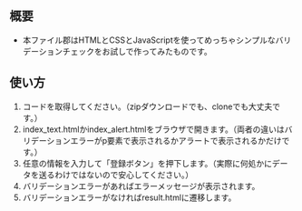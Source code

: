 ## 概要

- 本ファイル郡はHTMLとCSSとJavaScriptを使ってめっちゃシンプルなバリデーションチェックをお試しで作ってみたものです。

## 使い方

1. コードを取得してください。（zipダウンロードでも、cloneでも大丈夫です。）
2. index_text.htmlかindex_alert.htmlをブラウザで開きます。（両者の違いはバリデーションエラーがp要素で表示されるかアラートで表示されるかだけです。）
3. 任意の情報を入力して「登録ボタン」を押下します。（実際に何処かにデータを送るわけではないので安心してください。）
4. バリデーションエラーがあればエラーメッセージが表示されます。
5. バリデーションエラーがなければresult.htmlに遷移します。